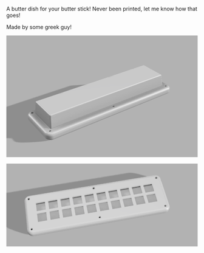 A butter dish for your butter stick! Never been printed, let me know how that goes!

Made by some greek guy!

![butter dish](img.png)

![butter dish](img2.png)
